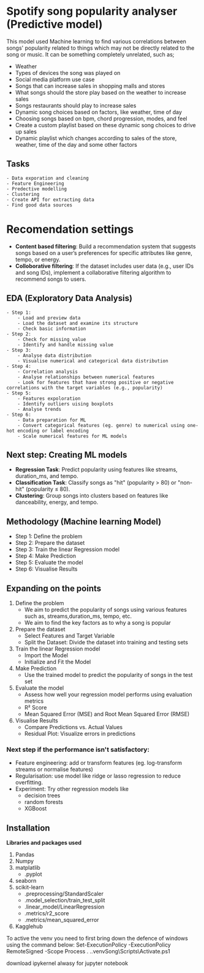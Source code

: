 # Spotify song popularity analyser (Predictive model)
This model used Machine learning to find various correlations between songs' popularity related to things which may not be directly related to the song or music. It can be something completely unrelated, such as; 
- Weather 
- Types of devices the song was played on 
- Social media platform use case
- Songs that can increase sales in shopping malls and stores
- What songs should the store play based on the weather to increase sales
- Songs restaurants should play to increase sales
- Dynamic song choices based on factors, like weather, time of day
- Choosing  songs based on bpm, chord progression, modes, and  feel
- Create a custom playlist based on these dynamic song choices to drive up sales
- Dynamic playlist which changes according to sales of the store, weather, time of the day and some other factors

## Tasks
    - Data exporation and cleaning
    - Feature Engineering
    - Predective modelling 
    - Clustering  
    - Create API for extracting data
    - Find good data sources  

# Recomendation settings
- **Content based filtering**: Build a recommendation system that suggests songs based on a user’s preferences for specific attributes like genre, tempo, or energy.
- **Colloborative filtering**: If the dataset includes user data (e.g., user IDs and song IDs), implement a collaborative filtering algorithm to recommend songs to users.

## EDA (Exploratory Data Analysis)
    - Step 1: 
        - Load and preview data
        - Load the dataset and examine its structure
        - Check basic information
    - Step 2:
        - Check for missing value
        - Identify and handle missing value
    - Step 3:
        - Analyse data distribution
        - Visualise numerical and categorical data distribution
    - Step 4:
        - Correlation analysis
        - Analyse relationships between numerical features
        - Look for features that have strong positive or negative correlations with the target variables (e.g., popularity)
    - Step 5: 
        - Features expoloration
        - Identify outliers uising boxplots
        - Analyse trends
    - Step 6: 
        - Data preparation for ML
        - Convert categorical features (eg. genre) to numerical using one-hot encoding or label encoding
        - Scale numerical features for ML models

## Next step: Creating ML models
- **Regression Task**: Predict popularity using features like streams, duration_ms, and tempo.
- **Classification Task**: Classify songs as "hit" (popularity > 80) or "non-hit" (popularity ≤ 80).
- **Clustering**: Group songs into clusters based on features like danceability, energy, and tempo.

## Methodology (Machine learning Model)
- Step 1: Define the problem
- Step 2: Prepare the dataset
- Step 3: Train the linear Regression model
- Step 4: Make Prediction
- Step 5: Evaluate the model
- Step 6: Visualise Results

## Expanding on the points
1. Define the problem
    -  We aim to predict the popularity of songs using various features such as, streams,duration_ms, tempo, etc.
    - We aim to find the key factors as to why a song is popular
2. Prepare the dataset
    - Select Features and Target Variable
    - Split the Dataset: Divide the dataset into training and testing sets
3. Train the linear Regression model
    - Import the Model
    - Initialize and Fit the Model
4. Make Prediction
    - Use the trained model to predict the popularity of songs in the test set
5. Evaluate the model
    -  Assess how well your regression model performs using evaluation metrics
    -  R² Score
    - Mean Squared Error (MSE) and Root Mean Squared Error (RMSE)
6. Visualise Results
    - Compare Predictions vs. Actual Values
    - Residual Plot: Visualize errors in predictions


### Next step if the performance isn't satisfactory:
- Feature engineering: add or transform features (eg. log-transform streams or normalise features)
- Regularisation: use model like ridge or lasso regression to reduce overfitting. 
- Experiment: Try other regression models like 
    - decision trees
    - random forests
    - XGBoost 

## Installation
**Libraries and packages used**<br>
1. Pandas
2. Numpy
3. matplatlib
    - .pyplot
4. seaborn
5. scikit-learn
    - .preprocessing/StandardScaler
    - .model_selection/train_test_split
    - .linear_model/LinearRegression
    - .metrics/r2_score
    - .metrics/mean_squared_error
6. Kagglehub


To active the venv you need to first bring down the defence of windows using the command below:
Set-ExecutionPolicy -ExecutionPolicy RemoteSigned -Scope Process
. .\.venvSong\Scripts\Activate.ps1


download ipykernel alwasy for jupyter notebook